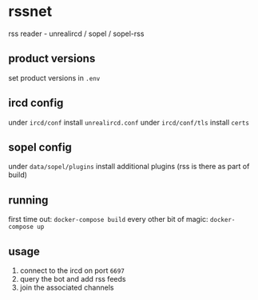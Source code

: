# rssnet
rss reader - unrealircd / sopel / sopel-rss

## product versions
set product versions in `.env`

## ircd config
under `ircd/conf`     install `unrealircd.conf`
under `ircd/conf/tls` install `certs`

## sopel config
under `data/sopel/plugins` install additional plugins (rss is there as part of build)


## running
first time out: `docker-compose build`
every other bit of magic: `docker-compose up`

## usage
1. connect to the ircd on port `6697`
2. query the bot and add rss feeds
3. join the associated channels